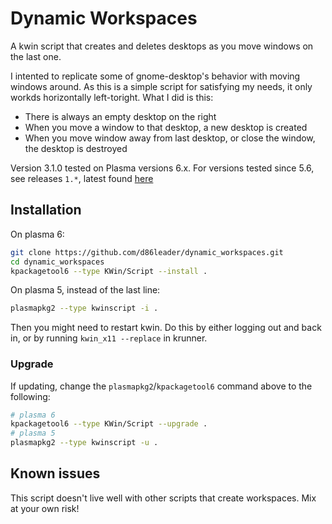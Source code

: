# Dynamic Workspaces

A kwin script that creates and deletes desktops as you move windows on the last one.

I intented to replicate some of gnome-desktop's behavior with moving windows around.
As this is a simple script for satisfying my needs,
it only workds horizontally left-toright.
What I did is this:

- There is always an empty desktop on the right
- When you move a window to that desktop, a new desktop is created
- When you move window away from last desktop, or close the window,
  the desktop is destroyed

Version 3.1.0 tested on Plasma versions 6.x.
For versions tested since 5.6, see releases `1.*`, latest found
[here](https://github.com/d86leader/dynamic_workspaces/releases/tag/v1.0.1)

## Installation

On plasma 6:

``` bash
git clone https://github.com/d86leader/dynamic_workspaces.git
cd dynamic_workspaces
kpackagetool6 --type KWin/Script --install .
```

On plasma 5, instead of the last line:

```sh
plasmapkg2 --type kwinscript -i .
```

Then you might need to restart kwin. Do this by either logging out and back in, or by running `kwin_x11 --replace` in krunner.

### Upgrade

If updating, change the `plasmapkg2`/`kpackagetool6` command above to the following:

``` bash
# plasma 6
kpackagetool6 --type KWin/Script --upgrade .
# plasma 5
plasmapkg2 --type kwinscript -u .
```

## Known issues

This script doesn't live well with other scripts that create workspaces.
Mix at your own risk!
